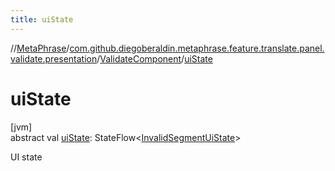 ```yaml
---
title: uiState
---
```

//[MetaPhrase](../../../index.html)/[com.github.diegoberaldin.metaphrase.feature.translate.panel.validate.presentation](../index.html)/[ValidateComponent](index.html)/[uiState](ui-state.html)



# uiState



[jvm]\
abstract val [uiState](ui-state.html): StateFlow&lt;[InvalidSegmentUiState](../-invalid-segment-ui-state/index.html)&gt;



UI state




